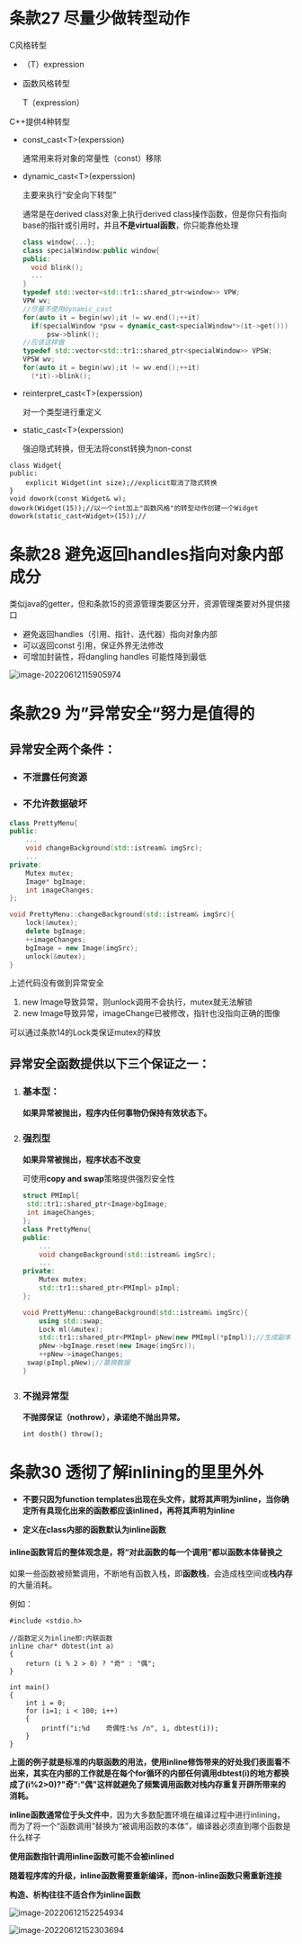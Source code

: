 # 条款27	尽量少做转型动作

C风格转型

- （T）expression

- 函数风格转型

  T（expression）

C++提供4种转型

- const_cast\<T>(experssion)

  通常用来将对象的常量性（const）移除

- dynamic_cast\<T>(experssion)

  主要来执行“安全向下转型”

  通常是在derived class对象上执行derived class操作函数，但是你只有指向base的指针或引用时，并且**不是virtual函数**，你只能靠他处理

  ```cpp
  class window{...};
  class specialWindow:public window{
  public:
  	void blink();
  	...
  }
  typedef std::vector<std::tr1::shared_ptr<window>> VPW;
  VPW wv;
  //尽量不使用dynamic_cast
  for(auto it = begin(wv);it != wv.end();++it)
  	if(specialWindow *psw = dynamic_cast<specialWindow*>(it->get()))
  		psw->blink();
  //应该这样做
  typedef std::vector<std::tr1::shared_ptr<specialWindow>> VPSW;
  VPSW wv;
  for(auto it = begin(wv);it != wv.end();++it)
  	(*it)->blink();
  ```

  

- reinterpret_cast\<T>(experssion)

  对一个类型进行重定义

- static_cast\<T>(experssion)

  强迫隐式转换，但无法将const转换为non-const

```
class Widget{
public:
	explicit Widget(int size);//explicit取消了隐式转换
}
void dowork(const Widget& w);
dowork(Widget(15));//以一个int加上"函数风格"的转型动作创建一个Widget
dowork(static_cast<Widget>(15));//
```

# 条款28	避免返回handles指向对象内部成分

类似java的getter，但和条款15的资源管理类要区分开，资源管理类要对外提供接口

- 避免返回handles（引用、指针、迭代器）指向对象内部
- 可以返回const 引用，保证外界无法修改
- 可增加封装性，将dangling handles 可能性降到最低

![image-20220612115905974](image/image-20220612115905974.png)

# 条款29	为”异常安全“努力是值得的

## **异常安全两个条件：**

- ### **不泄露任何资源**

- ### **不允许数据破坏**

```cpp
class PrettyMenu{
public:
    ...
    void changeBackground(std::istream& imgSrc);
    ...
private:
    Mutex mutex;
    Image* bgImage;
    int imageChanges;
};

void PrettyMenu::changeBackground(std::istream& imgSrc){
    lock(&mutex);
    delete bgImage;
    ++imageChanges;
    bgImage = new Image(imgSrc);
    unlock(&mutex);
}
```

上述代码没有做到异常安全

1. new Image导致异常，则unlock调用不会执行，mutex就无法解锁
2. new Image导致异常，imageChange已被修改，指针也没指向正确的图像

可以通过条款14的Lock类保证mutex的释放

## **异常安全函数提供以下三个保证之一：**

1. ### **基本型：**

   **如果异常被抛出，程序内任何事物仍保持有效状态下。**

2. ### **强烈型**

   **如果异常被抛出，程序状态不改变**

   可使用**copy and swap**策略提供强烈安全性

   ```cpp
   struct PMImpl{
   	std::tr1::shared_ptr<Image>bgImage;
   	int imageChanges;
   };
   class PrettyMenu{
   public:
       ...
       void changeBackground(std::istream& imgSrc);
       ...
   private:
       Mutex mutex;
       std::tr1::shared_ptr<PMImpl> pImpl;
   };
   
   void PrettyMenu::changeBackground(std::istream& imgSrc){
       using std::swap;
       Lock ml(&mutex);
       std::tr1::shared_ptr<PMImpl> pNew(new PMImpl(*pImpl));//生成副本
       pNew->bgImage.reset(new Image(imgSrc));
       ++pNew->imageChanges;
   	swap(pImpl,pNew);//置换数据
   }
   ```

   

3. ### **不抛异常型**

   **不抛掷保证（nothrow），承诺绝不抛出异常。**

   `int dosth() throw();`

# 条款30	透彻了解inlining的里里外外

- **不要只因为function templates出现在头文件，就将其声明为inline，当你确定所有具现化出来的函数都应该inlined，再将其声明为inline**

- **定义在class内部的函数默认为inline函数**

#### inline函数背后的整体观念是，将“对此函数的每一个调用”都以函数本体替换之



如果一些函数被频繁调用，不断地有函数入栈，即**函数栈**，会造成栈空间或**栈内存**的大量消耗。

例如：

```
#include <stdio.h>  
 
//函数定义为inline即:内联函数  
inline char* dbtest(int a) 
{  
	return (i % 2 > 0) ? "奇" : "偶";  
}   
  
int main()  
{  
	int i = 0;  
	for (i=1; i < 100; i++) 
	{  
		printf("i:%d    奇偶性:%s /n", i, dbtest(i));      
	}  
} 
```

**上面的例子就是标准的内联函数的用法，使用inline修饰带来的好处我们表面看不出来，其实在内部的工作就是在每个for循环的内部任何调用dbtest(i)的地方都换成了(i%2>0)?"奇":"偶"这样就避免了频繁调用函数对栈内存重复开辟所带来的消耗。**



**inline函数通常位于头文件中**，因为大多数配置环境在编译过程中进行inlining，而为了将一个“函数调用”替换为“被调用函数的本体”，编译器必须直到哪个函数是什么样子

**使用函数指针调用inline函数可能不会被inlined**

**随着程序库的升级，inline函数需要重新编译，而non-inline函数只需重新连接**

**构造、析构往往不适合作为inline函数**

![image-20220612152254934](image/image-20220612152254934.png)

![image-20220612152303694](image/image-20220612152303694.png)